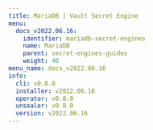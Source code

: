 ```yaml
---
title: MariaDB | Vault Secret Engine
menu:
  docs_v2022.06.16:
    identifier: mariadb-secret-engines
    name: MariaDB
    parent: secret-engines-guides
    weight: 40
menu_name: docs_v2022.06.16
info:
  cli: v0.8.0
  installer: v2022.06.16
  operator: v0.8.0
  unsealer: v0.8.0
  version: v2022.06.16
---
```


